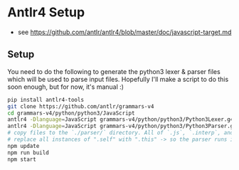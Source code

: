 # Antlr4 Setup
- see https://github.com/antlr/antlr4/blob/master/doc/javascript-target.md

## Setup
You need to do the following to generate the python3 lexer & parser files which will be used to parse input files. Hopefully I'll make a script to do this soon enough, but for now, it's manual :)
```sh
pip install antlr4-tools
git clone https://github.com/antlr/grammars-v4
cd grammars-v4/python/python3/JavaScript
antlr4 -Dlanguage=JavaScript grammars-v4/python/python3/Python3Lexer.g4
antlr4 -Dlanguage=JavaScript grammars-v4/python/python3/Python3Parser.g4
# copy files to the `./parser/` directory. All of `.js`, `.interp`, and `.tokens` (including ParserBase & LexerBase)
# replace all instances of ".self" with ".this" -> so the parser runs in nodejs -> NOTE: transform grammars.py should fix it? make sure to double check this
npm update
npm run build 
npm start
```